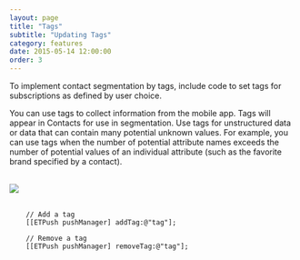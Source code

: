 ```yaml
---
layout: page
title: "Tags"
subtitle: "Updating Tags"
category: features
date: 2015-05-14 12:00:00
order: 3
---
```

To implement contact segmentation by tags, include code to set tags for subscriptions as defined by user choice.

You can use tags to collect information from the mobile app. Tags will appear in Contacts for use in segmentation. Use tags for unstructured data or data that can contain many potential unknown values. For example, you can use tags when the number of potential attribute names exceeds the number of potential values of an individual attribute (such as the favorite brand specified by a contact).

<br/>
 <img class="img-responsive" src="{{ site.baseurl }}/assets/TagsFeatures.png" /><br/>
<br/>

~~~ 
    // Add a tag
    [[ETPush pushManager] addTag:@"tag"];

    // Remove a tag
    [[ETPush pushManager] removeTag:@"tag"];
~~~ 